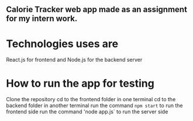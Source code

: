 ## Calorie Tracker web app made as an assignment for my intern work.

# Technologies uses are

React.js for frontend and Node.js for the backend server

# How to run the app for testing 

Clone the repository
cd to the frontend folder in one terminal
cd to the backend folder in another terminal
run the command `npm start` to run the frontend side
run the command 'node app.js` to run the server side